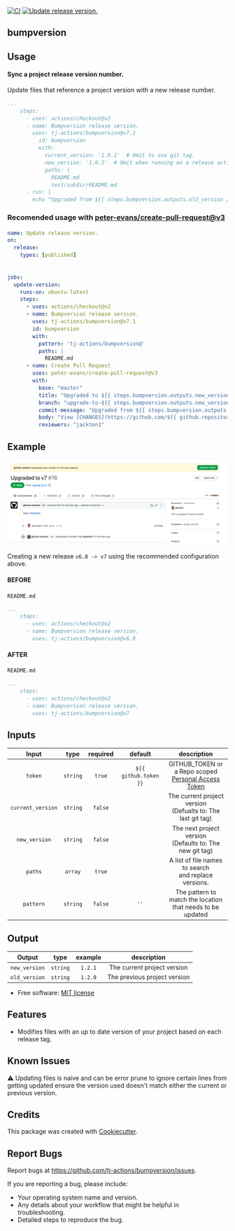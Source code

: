 [![CI](https://github.com/tj-actions/bumpversion/workflows/CI/badge.svg)](https://github.com/tj-actions/bumpversion/actions?query=workflow%3ACI)
[![Update release version.](https://github.com/tj-actions/bumpversion/workflows/Update%20release%20version./badge.svg)](https://github.com/tj-actions/bumpversion/actions?query=workflow%3A%22Update+release+version.%22)

bumpversion
-----------

Usage
-----

#### Sync a project release version number.

Update files that reference a project version with a new release number.

```yaml
...
    steps:
      - uses: actions/checkout@v2
      - name: Bumpversion release version.
        uses: tj-actions/bumpversion@v7.1
          id: bumpversion
          with:
            current_version: '1.0.1'  # Omit to use git tag.
            new_version: '1.0.2'  # Omit when running on a release action.
            paths: |
              README.md
              test/subdir/README.md
      - run: |
        echo "Upgraded from ${{ steps.bumpversion.outputs.old_version }} -> ${{ steps.bumpversion.outputs.new_version }}" 
```


### Recomended usage with [peter-evans/create-pull-request@v3](https://github.com/peter-evans/create-pull-request)

```yaml
name: Update release version.
on:
  release:
    types: [published]


jobs:
  update-version:
    runs-on: ubuntu-latest
    steps:
      - uses: actions/checkout@v2
      - name: Bumpversion release version.
        uses: tj-actions/bumpversion@v7.1
        id: bumpversion
        with:
          pattern: 'tj-actions/bumpversion@'
          paths: |
            README.md
      - name: Create Pull Request
        uses: peter-evans/create-pull-request@v3
        with:
          base: "master"
          title: "Upgraded to ${{ steps.bumpversion.outputs.new_version }}"
          branch: "upgrade-to-${{ steps.bumpversion.outputs.new_version }}"
          commit-message: "Upgraded from ${{ steps.bumpversion.outputs.old_version }} -> ${{ steps.bumpversion.outputs.new_version }}"
          body: "View [CHANGES](https://github.com/${{ github.repository }}/compare/${{ steps.bumpversion.outputs.old_version }}...${{ steps.bumpversion.outputs.new_version }})"
          reviewers: "jackton1"
```

Example
-------

![Sample](./Sample.png)

Creating a new release `v6.8 -> v7` using the recommended configuration above.

#### BEFORE

`README.md`
```yaml
...
    steps:
      - uses: actions/checkout@v2
      - name: Bumpversion release version.
        uses: tj-actions/bumpversion@v6.8
```

#### AFTER
`README.md`
```yaml
...
    steps:
      - uses: actions/checkout@v2
      - name: Bumpversion release version.
        uses: tj-actions/bumpversion@v7
```


Inputs
------

|   Input           |    type       |  required     |  default                | description                                                     |
|:-----------------:|:-------------:|:-------------:|:-----------------------:|:---------------------------------------------------------------:|
| `token`           |  `string`     |    `true`     | `${{ github.token }}`   | GITHUB_TOKEN or <br /> a Repo scoped [Personal Access Token](https://docs.github.com/en/free-pro-team@latest/github/authenticating-to-github/creating-a-personal-access-token)                            |
| `current_version` |  `string`     |    `false`    |                         | The current project version <br /> (Defualts to: The last git tag)     |
| `new_version`     |  `string`     |    `false`    |                         | The next project version <br /> (Defaults to: The new git tag)         |
| `paths`           |  `array`      |    `true`     |                         | A list of file names to search <br /> and replace versions.            |
| `pattern`         |  `string`     |    `false`    |    `''`                 | The pattern to match the location <br /> that needs to be updated      |



Output
------

|   Output         |    type     |  example              | description                   |
|:----------------:|:-----------:|:---------------------:|:-----------------------------:|
| `new_version`    |  `string`   |    `1.2.1`            |  The current project version |
| `old_version`    |  `string`   |    `1.2.0`            |  The previous project version |



* Free software: [MIT license](LICENSE)

Features
--------

* Modifies files with an up to date version of your project based on each release tag.


Known Issues
------------
:warning: Updating files is naive and can be error prune to ignore certain lines from getting updated ensure the version used doesn't match either the current or previous version.


Credits
-------

This package was created with [Cookiecutter](https://github.com/cookiecutter/cookiecutter).



Report Bugs
-----------

Report bugs at https://github.com/tj-actions/bumpversion/issues.

If you are reporting a bug, please include:

* Your operating system name and version.
* Any details about your workflow that might be helpful in troubleshooting.
* Detailed steps to reproduce the bug.
